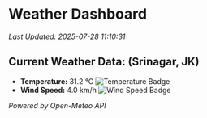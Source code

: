 
# Weather Dashboard

_Last Updated: 2025-07-28 11:10:31_

## Current Weather Data: (Srinagar, JK)
- **Temperature:** 31.2 °C ![Temperature Badge](https://img.shields.io/badge/Temperature-High%20Temp-orange)
- **Wind Speed:** 4.0 km/h ![Wind Speed Badge](https://img.shields.io/badge/Wind%20Speed-Light%20Wind-blue)

*Powered by Open-Meteo API*
